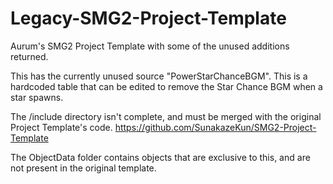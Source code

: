 # Legacy-SMG2-Project-Template
Aurum's SMG2 Project Template with some of the unused additions returned.

This has the currently unused source "PowerStarChanceBGM".
This is a hardcoded table that can be edited to remove the Star Chance BGM when a star spawns.

The /include directory isn't complete, and must be merged with the original Project Template's code.
https://github.com/SunakazeKun/SMG2-Project-Template

The ObjectData folder contains objects that are exclusive to this, and are not present in the original template.
